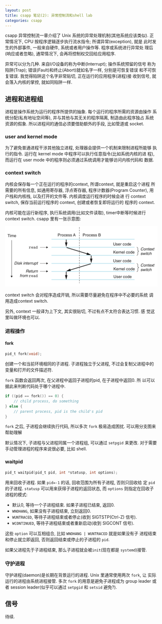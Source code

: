 ```yaml
---
layout: post
title: csapp 笔记(2): 异常控制流和shell lab
categories: csapp
---
```


csapp 异常控制流一章介绍了 Unix 系统的异常处理机制(其他系统应该类似).
正常情况下, CPU 按程序逻辑逐步执行流水指令; 所谓异常(exception), 就是
此时发生的外部事件, 一般来自硬件, 系统或者用户操作等. 程序或系统进行异常处
理后(响应或者忽略), 通常情况下, 会再将控制权交回给应用程序.

异常可以分为几种. 来自I/O设备的称为中断(Interrupt); 操作系统预留的信号
称为陷阱(Trap); 错误(Fault)和终止(Abort)就如名字一样, 分别是可恢复错误
和不可恢复错误. 我觉得陷阱这个名字非常贴切, 正在运行的应用程序(进程)接
收到信号, 就会落入内核的掌控, 就如同陷阱一样.

## 进程和进程组

进程是操作系统为运行的程序所提供的抽象. 每个运行的程序所需的资源由操作
系统分配(私有地址空间等), 并与其他与其无关的程序隔离, 制造由此程序独占
系统资源的假象.  所以进程间的通信必须要借助额外的手段, 比如管道或
socket.


### user and kernel mode

为了避免普通进程干涉其他独立进程, 处理器会提供一个机制来限制进程所能够
执行的指令. 运行在 kernel mode 中程序可以执行任意指令(比如系统内核的进
程), 而运行在 user mode 中的程序则必须通过系统调用才能够访问内核代码和
数据.


### context switch

内核会保存每一个正在运行的程序的context, 所谓context, 就是重启这个进程
所需要的所有信息, 如通用寄存器, 浮点寄存器, 程序计数器(Program
Counter), 用户栈和内核栈, 以及打开的文件等. 内核调度运行程序的时候会进
行 context switch, 保存当前运行程序的 context, 创建或者恢复即将运行的
程序的 context.

内核可能在运行新程序, 执行系统调用(比如文件读取), timer中断等时候进行
context switch. csapp 里有一张示意图:

![img](/pics/context_switch.png)

context switch 会对程序造成开销, 所以需要尽量避免在程序中不必要的系统
调用造成context switch.

另外, context 一般译为上下文, 其实很贴切, 不过有点不太符合表达习惯. 感
觉这里叫做环境也可以.


### 进程操作

#### fork

```c
pid_t fork(void);
```


创建一个和当前环境相同的子进程. 子进程独立于父进程, 不过会复制父进程中的变量和打开的文件描述符.

`fork` 函数会返回两次, 在父进程中返回子进程的pid, 在子进程中返回0. 所
以可以据此来判断代码处于哪个进程中.

```c
if ((pid == fork()) == 0) {
	// child process, do something
} else {
	// parent process, pid is the child's pid
}
```

`fork` 之后, 子进程会继续执行代码, 所以多次 `fork` 极易造成困扰. 可以用分支图来帮助理解

默认情况下, 子进程与父进程同属一个进程组, 可以通过 `setpgid` 来更改.
对于需要手动管理进程的程序来说很必要, 比如 shell.


### waitpid

```c
pid_t waitpid(pid_t pid, int *statusp, int options);
```

用来回收子进程. 如果 `pid=-1` 的话, 回收范围为所有子进程, 否则只回收给
定 `pid`的子进程. `statusp` 可以用来获得子进程的返回状态, 而 `options`
则指定在回收子进程的模式:

- 默认0, 等待一个子进程结束. 如果子进程已结束, 返回0.
- `WNOHANG`, 如果没有子进程结束, 立刻返回0.
- `WUNTRACED`, 等待子进程结束或者停止(收到 SIGTSTP(Ctrl-Z) 信号).
- `WCONTINUED`, 等待子进程结束或者重新启动(收到 SIGCONT 信号).

这些 `option` 可以互相组合, 比如 `WNOHANG | WUNTRACED` 就是如果没有子
进程结束和停止就立即返回, 否则返回结束或停止的子进程的 `pid`.

如果父进程先于子进程结束, 那么子进程就会被`init`(现在都是 `systemd`)接管.

### 守护进程

守护进程(daemon)是长期在背景运行的进程. Unix 里通常使用两次 `fork`, 让
实际运行的进程由系统进程接管. 多次 `fork` 的用意是避免子进程成为 group
leader 或者 session leader(似乎可以通过 `setpgid` 和 `setsid` 避免?).


## 信号

待续.
